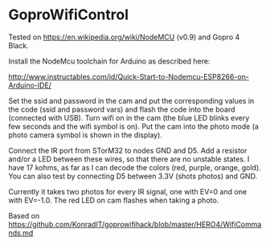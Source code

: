 # GoproWifiControl

Tested on https://en.wikipedia.org/wiki/NodeMCU (v0.9) and Gopro 4 Black.

Install the NodeMcu toolchain for Arduino as described here:

http://www.instructables.com/id/Quick-Start-to-Nodemcu-ESP8266-on-Arduino-IDE/

Set the ssid and password in the cam and put the corresponding values in the code (ssid and password vars) and flash the code into the board (connected with USB). Turn wifi on in the cam (the blue LED blinks every few seconds and the wifi symbol is on). Put the cam into the photo mode (a photo camera symbol is shown in the display).

Connect the IR port from STorM32 to nodes GND and D5. Add a resistor and/or a LED between these wires, so that there are no unstable states. I have 17 kohms, as far as I can decode the colors (red, purple, orange, gold). You can also test by connecting D5 between 3.3V (shots photos) and GND.

Currently it takes two photos for every IR signal, one with EV=0 and one with EV=-1.0. The red LED on cam flashes when taking a photo.

Based on https://github.com/KonradIT/goprowifihack/blob/master/HERO4/WifiCommands.md

